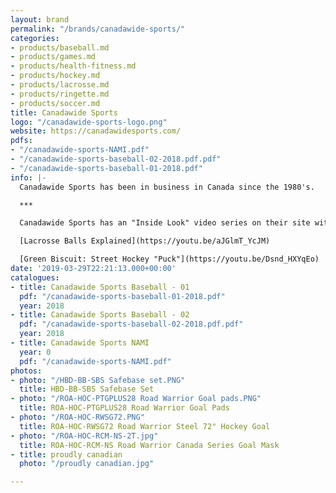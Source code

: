 ```yaml
---
layout: brand
permalink: "/brands/canadawide-sports/"
categories:
- products/baseball.md
- products/games.md
- products/health-fitness.md
- products/hockey.md
- products/lacrosse.md
- products/ringette.md
- products/soccer.md
title: Canadawide Sports
logo: "/canadawide-sports-logo.png"
website: https://canadawidesports.com/
pdfs:
- "/canadawide-sports-NAMI.pdf"
- "/canadawide-sports-baseball-02-2018.pdf.pdf"
- "/canadawide-sports-baseball-01-2018.pdf"
info: |-
  Canadawide Sports has been in business in Canada since the 1980's.

  ***

  Canadawide Sports has an "Inside Look" video series on their site with several informational videos.

  [Lacrosse Balls Explained](https://youtu.be/aJGlmT_YcJM)

  [Green Biscuit: Street Hockey "Puck"](https://youtu.be/Dsnd_HXYqEo)
date: '2019-03-29T22:21:13.000+00:00'
catalogues:
- title: Canadawide Sports Baseball - 01
  pdf: "/canadawide-sports-baseball-01-2018.pdf"
  year: 2018
- title: Canadawide Sports Baseball - 02
  pdf: "/canadawide-sports-baseball-02-2018.pdf.pdf"
  year: 2018
- title: Canadawide Sports NAMI
  year: 0
  pdf: "/canadawide-sports-NAMI.pdf"
photos:
- photo: "/HBD-BB-SBS Safebase set.PNG"
  title: HBD-BB-SBS Safebase Set
- photo: "/ROA-HOC-PTGPLUS28 Road Warrior Goal pads.PNG"
  title: ROA-HOC-PTGPLUS28 Road Warrior Goal Pads
- photo: "/ROA-HOC-RWSG72.PNG"
  title: ROA-HOC-RWSG72 Road Warrior Steel 72" Hockey Goal
- photo: "/ROA-HOC-RCM-NS-2T.jpg"
  title: ROA-HOC-RCM-NS Road Warrior Canada Series Goal Mask
- title: proudly canadian
  photo: "/proudly canadian.jpg"

---
```

